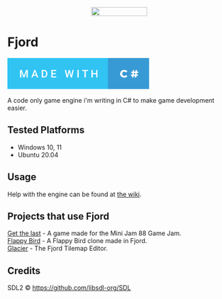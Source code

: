 <p align="center">
 <img src=https://i.imgur.com/dhYU9ni.png width=50% height=50%>
</p>

# Fjord
<a href="https://dotnet.microsoft.com/">
 <img src="./icons/made-with-c%23.svg">
</a> <br>

A code only game engine i'm writing in C# to make game development easier.

## Tested Platforms

- Windows 10, 11
- Ubuntu 20.04

## Usage

Help with the engine can be found at [the wiki](https://github.com/willmexe/Fjord/wiki).

## Projects that use Fjord

[Get the last](https://github.com/willmexe/Mini-Jam-88) - A game made for the Mini Jam 88 Game Jam.  
[Flappy Bird](https://github.com/willmexe/Flappy_Bird) - A Flappy Bird clone made in Fjord.  
[Glacier](https://github.com/willmexe/Glacier) - The Fjord Tilemap Editor.  

## Credits

SDL2 © https://github.com/libsdl-org/SDL
